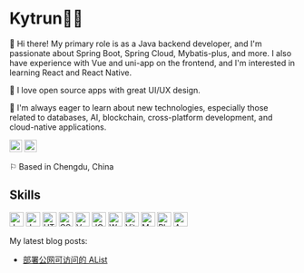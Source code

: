 # Kytrun👦🏻

👋 Hi there! My primary role is as a Java backend developer, and I'm passionate about Spring Boot, Spring Cloud, Mybatis-plus, and more. I also have experience with Vue and uni-app on the frontend, and I'm interested in learning React and React Native.

🎨 I love open source apps with great UI/UX design.

🚀 I'm always eager to learn about new technologies, especially those related to databases, AI, blockchain, cross-platform development, and cloud-native applications.

 <a aligh="left" href="https://kytrun.com" target="_blank" rel="noreferrer noopener"><img src="https://raw.githubusercontent.com/0xShapeShifter/readme-md/master/public/images/socials/globe.svg" alt="Website" width="22" height="22" /></a> <a aligh="left" href="https://twitter.com/tangkaichuan" target="_blank" rel="noreferrer noopener"><img src="https://raw.githubusercontent.com/0xShapeShifter/readme-md/master/public/images/socials/twitter.svg" alt="Twitter" width="22" height="22" /></a>  

⚐ Based in Chengdu, China





 ## Skills
   <a href="https://www.java.com" target="_blank" rel="noreferrer noopener"><img src="https://raw.githubusercontent.com/0xShapeShifter/readme-md/master/public/images/skills/core/java.svg" alt="Java" width="25" height="25" /></a> <a href="https://www.javascript.com" target="_blank" rel="noreferrer noopener"><img src="https://raw.githubusercontent.com/0xShapeShifter/readme-md/master/public/images/skills/core/javascript.svg" alt="JavaScript" width="25" height="25" /></a>  <a href="https://html.com/html5/" target="_blank" rel="noreferrer noopener"><img src="https://raw.githubusercontent.com/0xShapeShifter/readme-md/master/public/images/skills/frontend/html5.svg" alt="HTML5" width="25" height="25" /></a> <a href="https://css3.com" target="_blank" rel="noreferrer noopener"><img src="https://raw.githubusercontent.com/0xShapeShifter/readme-md/master/public/images/skills/frontend/css3.svg" alt="CSS3" width="25" height="25" /></a> <a href="https://vuejs.org" target="_blank" rel="noreferrer noopener"><img src="https://raw.githubusercontent.com/0xShapeShifter/readme-md/master/public/images/skills/frontend/vue.svg" alt="Vue" width="25" height="25" /></a> <a href="https://jquery.com" target="_blank" rel="noreferrer noopener"><img src="https://raw.githubusercontent.com/0xShapeShifter/readme-md/master/public/images/skills/frontend/jquery.svg" alt="JQuery" width="25" height="25" /></a> <a href="https://webpack.js.org" target="_blank" rel="noreferrer noopener"><img src="https://raw.githubusercontent.com/0xShapeShifter/readme-md/master/public/images/skills/frontend/webpack.svg" alt="Webpack" width="25" height="25" /></a> <a href="http://vitejs.dev/" target="_blank" rel="noreferrer noopener"><img src="https://raw.githubusercontent.com/0xShapeShifter/readme-md/master/public/images/skills/frontend/vite.svg" alt="Vite" width="25" height="25" /></a>  <a href="https://www.mysql.com" target="_blank" rel="noreferrer noopener"><img src="https://raw.githubusercontent.com/0xShapeShifter/readme-md/master/public/images/skills/backend/mysql.svg" alt="MySQL" width="25" height="25" /></a> <a href="http://planetscale.com" target="_blank" rel="noreferrer noopener"><img src="https://raw.githubusercontent.com/0xShapeShifter/readme-md/master/public/images/skills/backend/planetscale.svg" alt="PlanetScale" width="25" height="25" /></a>    <a href="https://www.adobe.com/products/audition.html" target="_blank" rel="noreferrer noopener"><img src="https://raw.githubusercontent.com/0xShapeShifter/readme-md/master/public/images/skills/software/audition.svg" alt="Audition" width="25" height="25" /></a> 
   
   
My latest blog posts:
<!--START_SECTION:feed-->
* [部署公网可访问的 AList](https:&#x2F;&#x2F;kytrun.com&#x2F;alist-public-deployment&#x2F;)
<!--END_SECTION:feed-->
